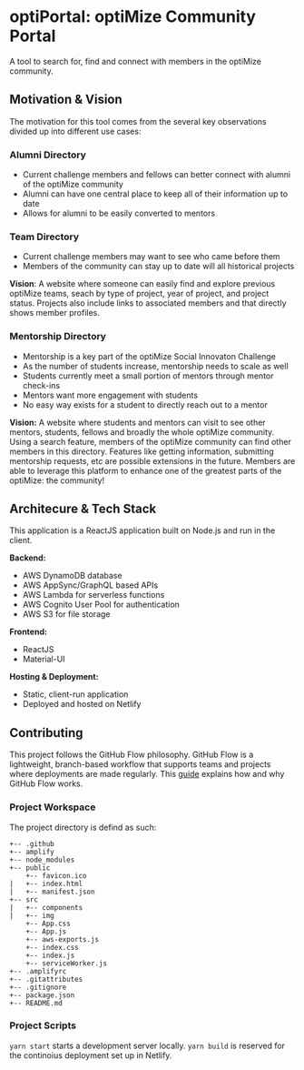 # optiPortal: optiMize Community Portal

A tool to search for, find and connect with members in the optiMize community.

## Motivation & Vision

The motivation for this tool comes from the several key observations divided up into different use cases:

### Alumni Directory

- Current challenge members and fellows can better connect with alumni of the optiMize community
- Alumni can have one central place to keep all of their information up to date
- Allows for alumni to be easily converted to mentors

### Team Directory

- Current challenge members may want to see who came before them
- Members of the community can stay up to date will all historical projects

**Vision**: A website where someone can easily find and explore previous optiMize teams, seach by type of project, year of project, and project status. Projects also include links to associated members and that directly shows member profiles.

### Mentorship Directory

- Mentorship is a key part of the optiMize Social Innovaton Challenge
- As the number of students increase, mentorship needs to scale as well
- Students currently meet a small portion of mentors through mentor check-ins
- Mentors want more engagement with students
- No easy way exists for a student to directly reach out to a mentor

**Vision:** A website where students and mentors can visit to see other mentors, students, fellows and broadly the whole optiMize community. Using a search feature, members of the optiMize community can find other members in this directory. Features like getting information, submitting mentorship requests, etc are possible extensions in the future. Members are able to leverage this platform to enhance one of the greatest parts of the optiMize: the community!

## Architecure & Tech Stack

This application is a ReactJS application built on Node.js and run in the client.

**Backend:**

- AWS DynamoDB database
- AWS AppSync/GraphQL based APIs
- AWS Lambda for serverless functions
- AWS Cognito User Pool for authentication
- AWS S3 for file storage

**Frontend:**

- ReactJS
- Material-UI

**Hosting & Deployment:**

- Static, client-run application
- Deployed and hosted on Netlify

## Contributing

This project follows the GitHub Flow philosophy. GitHub Flow is a lightweight, branch-based workflow that supports teams and projects where deployments are made regularly. This [guide](https://guides.github.com/introduction/flow/) explains how and why GitHub Flow works.

### Project Workspace

The project directory is defind as such:

```
+-- .github
+-- amplify
+-- node_modules
+-- public
    +-- favicon.ico
|   +-- index.html
|   +-- manifest.json
+-- src
|   +-- components
|   +-- img
    +-- App.css
    +-- App.js
    +-- aws-exports.js
    +-- index.css
    +-- index.js
    +-- serviceWorker.js
+-- .amplifyrc
+-- .gitattributes
+-- .gitignore
+-- package.json
+-- README.md
```

### Project Scripts

`yarn start` starts a development server locally.
`yarn build` is reserved for the continoius deployment set up in Netlify.

